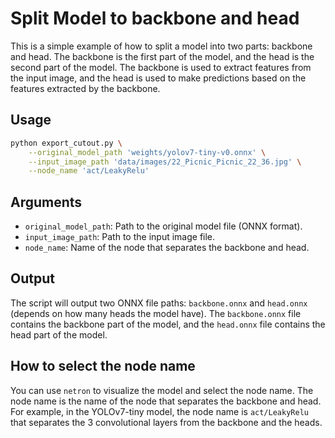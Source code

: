 # Split Model to backbone and head

This is a simple example of how to split a model into two parts: backbone and head. The backbone is the first part of the model, and the head is the second part of the model. The backbone is used to extract features from the input image, and the head is used to make predictions based on the features extracted by the backbone.

## Usage

```sh
python export_cutout.py \
    --original_model_path 'weights/yolov7-tiny-v0.onnx' \
    --input_image_path 'data/images/22_Picnic_Picnic_22_36.jpg' \
    --node_name 'act/LeakyRelu'
```

## Arguments

- `original_model_path`: Path to the original model file (ONNX format).
- `input_image_path`: Path to the input image file.
- `node_name`: Name of the node that separates the backbone and head.

## Output

The script will output two ONNX file paths: `backbone.onnx` and `head.onnx` (depends on how many heads the model have). The `backbone.onnx` file contains the backbone part of the model, and the `head.onnx` file contains the head part of the model.

## How to select the node name

You can use `netron` to visualize the model and select the node name. The node name is the name of the node that separates the backbone and head. For example, in the YOLOv7-tiny model, the node name is `act/LeakyRelu` that separates the 3 convolutional layers from the backbone and the heads.

